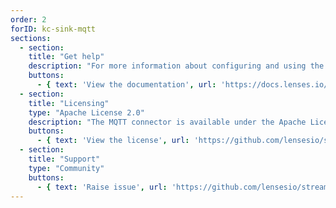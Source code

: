 ```yaml
---
order: 2
forID: kc-sink-mqtt
sections:
  - section:
    title: "Get help"
    description: "For more information about configuring and using the connector, see the documentation."
    buttons:
      - { text: 'View the documentation', url: 'https://docs.lenses.io/latest/connectors/kafka-connectors/sources/mqtt' }
  - section:
    title: "Licensing"
    type: "Apache License 2.0"
    description: "The MQTT connector is available under the Apache License 2.0 license."
    buttons:
      - { text: 'View the license', url: 'https://github.com/lensesio/stream-reactor/blob/master/LICENSE' }
  - section:
    title: "Support"
    type: "Community"
    buttons:
      - { text: 'Raise issue', url: 'https://github.com/lensesio/stream-reactor/issues' }
---
```

